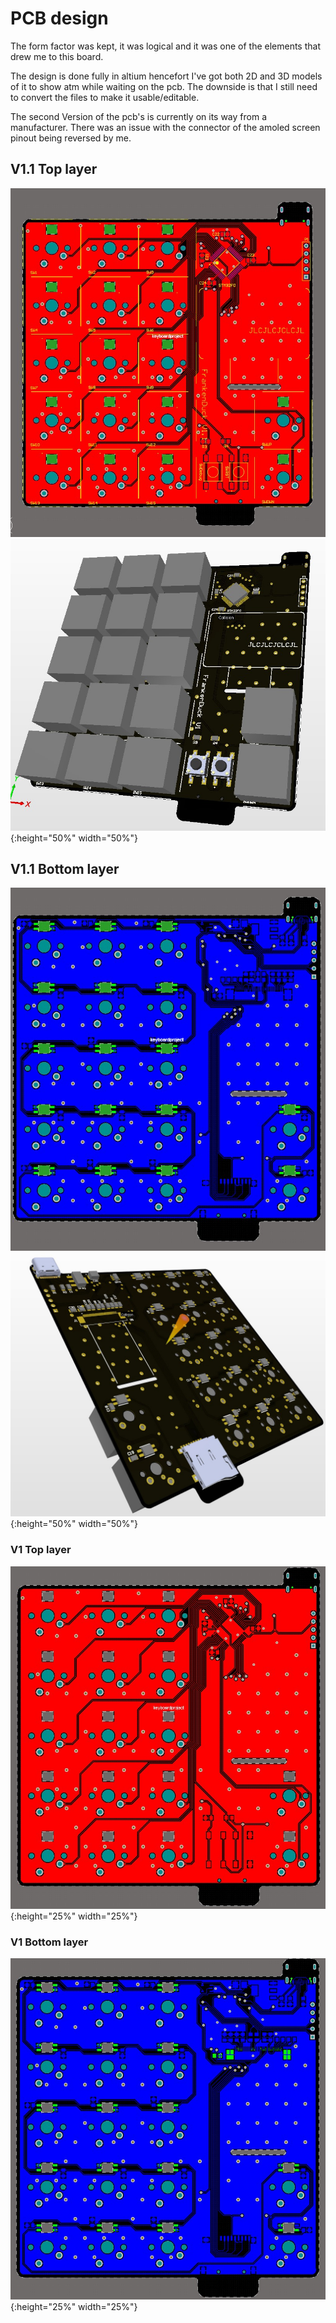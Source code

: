 # PCB design

The form factor was kept, it was logical and it was one of the elements that drew me to this board.

The design is done fully in altium hencefort I've got both 2D and 3D models of it to show atm while waiting on the pcb.
The downside is that I still need to convert the files to make it usable/editable.

The second Version of the pcb's is currently on its way from a manufacturer.
There was an issue with the connector of the amoled screen pinout being reversed by me.

## V1.1 Top layer

![Alt text](/resources/PCBtopV1_1.jpg)
![Alt text](/resources/PCB3dtop.jpg){:height="50%" width="50%"}

## V1.1 Bottom layer

![Alt text](/resources/PCBbottomV1_1.jpg)
![Alt text](/resources/PCB3dbottom.jpg){:height="50%" width="50%"}


### V1 Top layer

![Alt text](/resources/PCBtop.jpg){:height="25%" width="25%"}


### V1 Bottom layer

![Alt text](/resources/PCBbottom.jpg){:height="25%" width="25%"}

